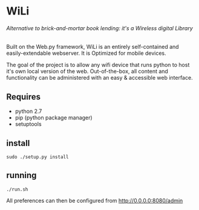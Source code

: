 # WiLi
###### Alternative to brick-and-mortar book lending: it's a Wireless digital Library

Built on the Web.py framework, WiLi is an entirely self-contained and easily-extendable webserver. It is Optimized for mobile devices.

The goal of the project is to allow any wifi device that runs python to host it's own local version of the web. Out-of-the-box, all content and functionality can be administered with an easy & accessible web interface. 

## Requires

 * python 2.7
 * pip (python package manager)
 * setuptools

## install

`sudo ./setup.py install`

## running

`./run.sh`

All preferences can then be configured from http://0.0.0.0:8080/admin
